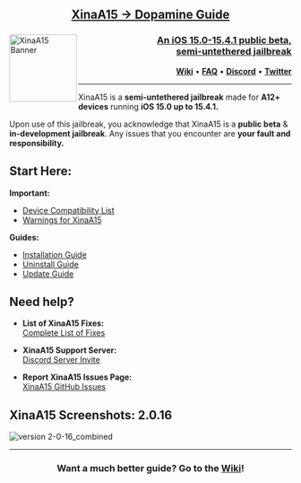 <h2 align="center"><a href="https://github.com/NotDarkn/XinaA15/wiki/Questions#how-do-i-switch-from-xinaa15-to-dopamine">XinaA15 → Dopamine Guide</h2>

<picture>
	<img align="left" height="120" src="https://github.com/NotDarkn/XinaA15/assets/126973723/46d48fc5-8696-496c-bb32-eae8841b320b" alt="XinaA15 Banner" style="float: left;"/>
</picture>
<h3 align="right">An iOS 15.0-15.4.1 public beta, <br>semi-untethered jailbreak</h3> 
<p align="right">
  <strong><a href="https://github.com/NotDarkn/XinaA15/wiki">Wiki</a></strong>
  •
  <strong><a href="https://github.com/NotDarkn/XinaA15/wiki/Questions">FAQ</a></strong>
  •
  <strong><a href="https://discord.gg/xina-a15">Discord</a></strong>
  •
  <strong><a href="https://twitter.com/xina520">Twitter</a></strong>
</p>
<div class="clear"></div>

***
XinaA15 is a **semi-untethered jailbreak** made for **A12+ devices** running **iOS 15.0 up to 15.4.1.**

Upon use of this jailbreak, you acknowledge that XinaA15 is a **public beta** & **in-development jailbreak**. Any issues that you encounter are **your fault and responsibility.**

## Start Here:
 **Important:**
 - [Device Compatibility List](https://github.com/NotDarkn/XinaA15/wiki/Compatibility)
 - [Warnings for XinaA15](https://github.com/NotDarkn/XinaA15/wiki/Warnings)

**Guides:**
 - [Installation Guide](https://github.com/NotDarkn/XinaA15/wiki/Installation)
 - [Uninstall Guide](https://github.com/NotDarkn/XinaA15/wiki/Uninstalling)
 - [Update Guide](https://github.com/NotDarkn/XinaA15/wiki/Updating)

## Need help?

- **List of XinaA15 Fixes:<br>**
[Complete List of Fixes](https://github.com/NotDarkn/XinaA15/wiki/Fixes)

- **XinaA15 Support Server:<br>**
[Discord Server Invite](https://discord.gg/xina-a15)

- **Report XinaA15 Issues Page:<br>**
[XinaA15 GitHub Issues](https://github.com/jacksight/xina520_official_jailbreak/issues)

## XinaA15 Screenshots: 2.0.16
![version 2-0-16_combined](https://github.com/NotDarkn/XinaA15/assets/73033672/c6698579-2695-48d4-b7d5-d98918c7955c)
***
<h3 align="center">Want a much better guide? Go to the <a href="https://github.com/NotDarkn/XinaA15/wiki">Wiki</a>!</h3>

